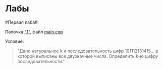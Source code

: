 # Лабы

#Первая лаба!!!

Папочка ["1"](https://github.com/programming-653502/Shilov/tree/master/1), файл [main.cpp](https://github.com/programming-653502/Shilov/blob/master/1/main.cpp)

Условие:

>"Дано натуральное k и последовательность цифр 101112131415… в которой выписаны все двузначные числа. Определить k-ю цифру последовательности."
